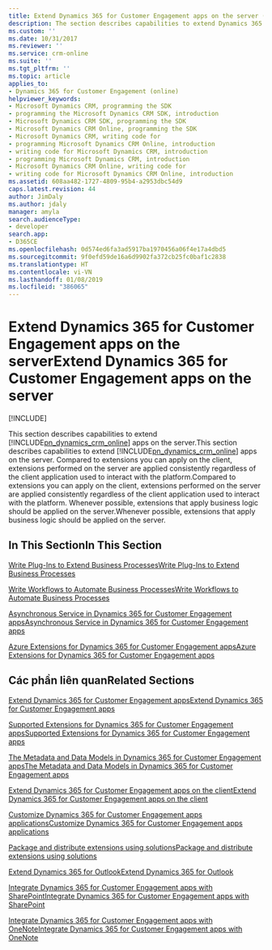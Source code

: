 ```yaml
---
title: Extend Dynamics 365 for Customer Engagement apps on the server (Developer Guide for Dynamics 365 for Customer Engagement) | MicrosoftDocs
description: The section describes capabilities to extend Dynamics 365 for Customer Engagement apps on the server. Compared to extensions you can apply on the client, extensions performed on the server are applied consistently regardless of the client application used to interact with the platform.
ms.custom: ''
ms.date: 10/31/2017
ms.reviewer: ''
ms.service: crm-online
ms.suite: ''
ms.tgt_pltfrm: ''
ms.topic: article
applies_to:
- Dynamics 365 for Customer Engagement (online)
helpviewer_keywords:
- Microsoft Dynamics CRM, programming the SDK
- programming the Microsoft Dynamics CRM SDK, introduction
- Microsoft Dynamics CRM SDK, programming the SDK
- Microsoft Dynamics CRM Online, programming the SDK
- Microsoft Dynamics CRM, writing code for
- programming Microsoft Dynamics CRM Online, introduction
- writing code for Microsoft Dynamics CRM, introduction
- programming Microsoft Dynamics CRM, introduction
- Microsoft Dynamics CRM Online, writing code for
- writing code for Microsoft Dynamics CRM Online, introduction
ms.assetid: 608aa482-1727-4809-95b4-a2953dbc54d9
caps.latest.revision: 44
author: JimDaly
ms.author: jdaly
manager: amyla
search.audienceType:
- developer
search.app:
- D365CE
ms.openlocfilehash: 0d574ed6fa3ad5917ba1970456a06f4e17a4dbd5
ms.sourcegitcommit: 9f0efd59de16a6d9902fa372cb25fc0baf1c2838
ms.translationtype: HT
ms.contentlocale: vi-VN
ms.lasthandoff: 01/08/2019
ms.locfileid: "386065"
---
```

# <a name="extend-dynamics-365-for-customer-engagement-apps-on-the-server"></a><span data-ttu-id="99e8e-104">Extend Dynamics 365 for Customer Engagement apps on the server</span><span class="sxs-lookup"><span data-stu-id="99e8e-104">Extend Dynamics 365 for Customer Engagement apps on the server</span></span>

[!INCLUDE[](../includes/cc_applies_to_update_9_0_0.md)]

<span data-ttu-id="99e8e-105">This section describes capabilities to extend [!INCLUDE[pn_dynamics_crm_online](../includes/pn-dynamics-crm-online.md)] apps on the server.</span><span class="sxs-lookup"><span data-stu-id="99e8e-105">This section describes capabilities to extend [!INCLUDE[pn_dynamics_crm_online](../includes/pn-dynamics-crm-online.md)] apps on the server.</span></span> <span data-ttu-id="99e8e-106">Compared to extensions you can apply on the client, extensions performed on the server are applied consistently regardless of the client application used to interact with the platform.</span><span class="sxs-lookup"><span data-stu-id="99e8e-106">Compared to extensions you can apply on the client, extensions performed on the server are applied consistently regardless of the client application used to interact with the platform.</span></span> <span data-ttu-id="99e8e-107">Whenever possible, extensions that apply business logic should be applied on the server.</span><span class="sxs-lookup"><span data-stu-id="99e8e-107">Whenever possible, extensions that apply business logic should be applied on the server.</span></span>  
  
## <a name="in-this-section"></a><span data-ttu-id="99e8e-108">In This Section</span><span class="sxs-lookup"><span data-stu-id="99e8e-108">In This Section</span></span>  
 [<span data-ttu-id="99e8e-109">Write Plug-Ins to Extend Business Processes</span><span class="sxs-lookup"><span data-stu-id="99e8e-109">Write Plug-Ins to Extend Business Processes</span></span>](write-plugin-extend-business-processes.md)  
  
 [<span data-ttu-id="99e8e-110">Write Workflows to Automate Business Processes</span><span class="sxs-lookup"><span data-stu-id="99e8e-110">Write Workflows to Automate Business Processes</span></span>](automate-business-processes-customer-engagement.md)  
  
 [<span data-ttu-id="99e8e-111">Asynchronous Service in Dynamics 365 for Customer Engagement apps</span><span class="sxs-lookup"><span data-stu-id="99e8e-111">Asynchronous Service in Dynamics 365 for Customer Engagement apps</span></span>](asynchronous-service.md)  
  
 [<span data-ttu-id="99e8e-112">Azure Extensions for Dynamics 365 for Customer Engagement apps</span><span class="sxs-lookup"><span data-stu-id="99e8e-112">Azure Extensions for Dynamics 365 for Customer Engagement apps</span></span>](azure-extensions.md)  
  
## <a name="related-sections"></a><span data-ttu-id="99e8e-113">Các phần liên quan</span><span class="sxs-lookup"><span data-stu-id="99e8e-113">Related Sections</span></span>  
 [<span data-ttu-id="99e8e-114">Extend Dynamics 365 for Customer Engagement apps</span><span class="sxs-lookup"><span data-stu-id="99e8e-114">Extend Dynamics 365 for Customer Engagement apps</span></span>](extend-dynamics-365-server.md)  
  
 [<span data-ttu-id="99e8e-115">Supported Extensions for Dynamics 365 for Customer Engagement apps</span><span class="sxs-lookup"><span data-stu-id="99e8e-115">Supported Extensions for Dynamics 365 for Customer Engagement apps</span></span>](supported-extensions.md)  
  
 [<span data-ttu-id="99e8e-116">The Metadata and Data Models in Dynamics 365 for Customer Engagement apps</span><span class="sxs-lookup"><span data-stu-id="99e8e-116">The Metadata and Data Models in Dynamics 365 for Customer Engagement apps</span></span>](metadata-data-models.md)  
  
 [<span data-ttu-id="99e8e-117">Extend Dynamics 365 for Customer Engagement apps on the client</span><span class="sxs-lookup"><span data-stu-id="99e8e-117">Extend Dynamics 365 for Customer Engagement apps on the client</span></span>](extend-client.md)  
  
 [<span data-ttu-id="99e8e-118">Customize Dynamics 365 for Customer Engagement apps applications</span><span class="sxs-lookup"><span data-stu-id="99e8e-118">Customize Dynamics 365 for Customer Engagement apps applications</span></span>](customize-dev/customize-applications.md)  
  
 [<span data-ttu-id="99e8e-119">Package and distribute extensions using solutions</span><span class="sxs-lookup"><span data-stu-id="99e8e-119">Package and distribute extensions using solutions</span></span>](package-distribute-extensions-use-solutions.md)  
  
 [<span data-ttu-id="99e8e-120">Extend Dynamics 365 for Outlook</span><span class="sxs-lookup"><span data-stu-id="99e8e-120">Extend Dynamics 365 for Outlook</span></span>](extend-customer-engagement-outlook.md)  
  
 [<span data-ttu-id="99e8e-121">Integrate Dynamics 365 for Customer Engagement apps with SharePoint</span><span class="sxs-lookup"><span data-stu-id="99e8e-121">Integrate Dynamics 365 for Customer Engagement apps with SharePoint</span></span>](integration-dev/integrate-sharepoint.md)  
  
 [<span data-ttu-id="99e8e-122">Integrate Dynamics 365 for Customer Engagement apps with OneNote</span><span class="sxs-lookup"><span data-stu-id="99e8e-122">Integrate Dynamics 365 for Customer Engagement apps with OneNote</span></span>](integration-dev/integrate-onenote.md)    

